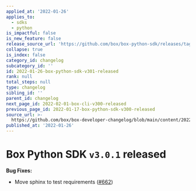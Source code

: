```yaml
---
applied_at: '2022-01-26'
applies_to:
  - sdks
  - python
is_impactful: false
is_new_feature: false
release_source_url: 'https://github.com/box/box-python-sdk/releases/tag/v3.0.1'
collapse: true
is_index: false
category_id: changelog
subcategory_id: ''
id: 2022-01-26-box-python-sdk-v301-released
rank: null
total_steps: null
type: changelog
sibling_id: ''
parent_id: changelog
next_page_id: 2022-02-01-box-cli-v300-released
previous_page_id: 2022-01-17-box-python-sdk-v300-released
source_url: >-
  https://github.com/box/box-developer-changelog/blob/main/content/2022/01-26-box-python-sdk-v301-released.md
published_at: '2022-01-26'
---
```

# Box Python SDK `v3.0.1` released

**Bug Fixes:**

* Move sphinx to test requirements ([#662][1])

[1]: https://github.com/box/box-python-sdk/pull/662